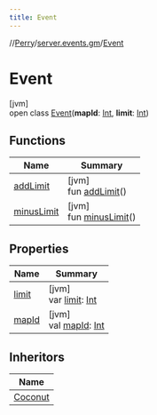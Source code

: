 ```yaml
---
title: Event
---
```

//[Perry](../../../index.html)/[server.events.gm](../index.html)/[Event](index.html)



# Event



[jvm]\
open class [Event](index.html)(**mapId**: [Int](https://kotlinlang.org/api/latest/jvm/stdlib/kotlin/-int/index.html), **limit**: [Int](https://kotlinlang.org/api/latest/jvm/stdlib/kotlin/-int/index.html))



## Functions


| Name | Summary |
|---|---|
| [addLimit](add-limit.html) | [jvm]<br>fun [addLimit](add-limit.html)() |
| [minusLimit](minus-limit.html) | [jvm]<br>fun [minusLimit](minus-limit.html)() |


## Properties


| Name | Summary |
|---|---|
| [limit](limit.html) | [jvm]<br>var [limit](limit.html): [Int](https://kotlinlang.org/api/latest/jvm/stdlib/kotlin/-int/index.html) |
| [mapId](map-id.html) | [jvm]<br>val [mapId](map-id.html): [Int](https://kotlinlang.org/api/latest/jvm/stdlib/kotlin/-int/index.html) |


## Inheritors


| Name |
|---|
| [Coconut](../-coconut/index.html) |


